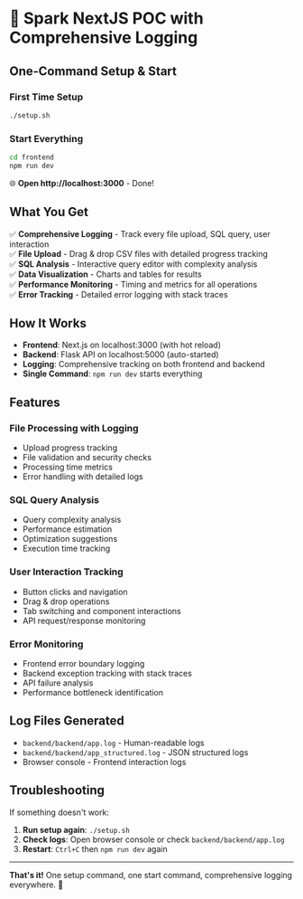 # 🚀 Spark NextJS POC with Comprehensive Logging

## One-Command Setup & Start

### First Time Setup
```bash
./setup.sh
```

### Start Everything
```bash
cd frontend
npm run dev
```

🌐 **Open http://localhost:3000** - Done! 

## What You Get

✅ **Comprehensive Logging** - Track every file upload, SQL query, user interaction  
✅ **File Upload** - Drag & drop CSV files with detailed progress tracking  
✅ **SQL Analysis** - Interactive query editor with complexity analysis  
✅ **Data Visualization** - Charts and tables for results  
✅ **Performance Monitoring** - Timing and metrics for all operations  
✅ **Error Tracking** - Detailed error logging with stack traces  

## How It Works

- **Frontend**: Next.js on localhost:3000 (with hot reload)
- **Backend**: Flask API on localhost:5000 (auto-started)
- **Logging**: Comprehensive tracking on both frontend and backend
- **Single Command**: `npm run dev` starts everything

## Features

### File Processing with Logging
- Upload progress tracking
- File validation and security checks
- Processing time metrics
- Error handling with detailed logs

### SQL Query Analysis
- Query complexity analysis
- Performance estimation
- Optimization suggestions
- Execution time tracking

### User Interaction Tracking
- Button clicks and navigation
- Drag & drop operations
- Tab switching and component interactions
- API request/response monitoring

### Error Monitoring
- Frontend error boundary logging
- Backend exception tracking with stack traces
- API failure analysis
- Performance bottleneck identification

## Log Files Generated

- `backend/backend/app.log` - Human-readable logs
- `backend/backend/app_structured.log` - JSON structured logs
- Browser console - Frontend interaction logs

## Troubleshooting

If something doesn't work:

1. **Run setup again**: `./setup.sh`
2. **Check logs**: Open browser console or check `backend/backend/app.log`
3. **Restart**: `Ctrl+C` then `npm run dev` again

---

**That's it!** One setup command, one start command, comprehensive logging everywhere. 🎉